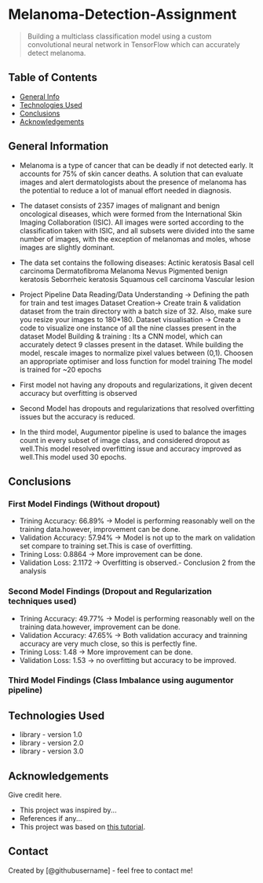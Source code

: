 # Melanoma-Detection-Assignment
> Building a multiclass classification model using a custom convolutional neural network in TensorFlow which can accurately detect melanoma.

## Table of Contents
* [General Info](#general-information)
* [Technologies Used](#technologies-used)
* [Conclusions](#conclusions)
* [Acknowledgements](#acknowledgements)

<!-- You can include any other section that is pertinent to your problem -->

## General Information
- Melanoma is a type of cancer that can be deadly if not detected early. It accounts for 75% of skin cancer deaths. A solution that can evaluate images and alert dermatologists about the presence of melanoma has the potential to reduce a lot of manual effort needed in diagnosis.
- The dataset consists of 2357 images of malignant and benign oncological diseases, which were formed from the International Skin Imaging Collaboration (ISIC). All images were sorted according to the classification taken with ISIC, and all subsets were divided into the same number of images, with the exception of melanomas and moles, whose images are slightly dominant.
- The data set contains the following diseases:
Actinic keratosis
Basal cell carcinoma
Dermatofibroma
Melanoma
Nevus
Pigmented benign keratosis
Seborrheic keratosis
Squamous cell carcinoma
Vascular lesion

- Project Pipeline
Data Reading/Data Understanding → Defining the path for train and test images 
Dataset Creation→ Create train & validation dataset from the train directory with a batch size of 32. Also, make sure you resize your images to 180*180.
Dataset visualisation → Create a code to visualize one instance of all the nine classes present in the dataset 
Model Building & training : 
Its a CNN model, which can accurately detect 9 classes present in the dataset. While building the model, rescale images to normalize pixel values between (0,1).
Choosen an appropriate optimiser and loss function for model training
The model is trained for ~20 epochs

- First model not having any dropouts and regularizations, it given decent accuracy but overfitting is observed
- Second Model has dropouts and regularizations that resolved overfitting issues but the accuracy is reduced.
- In the third model, Augumentor pipeline is used to balance the images count in every subset of image class, and considered dropout as well.This model resolved overfitting issue and accuracy improved as well.This model used 30 epochs.



## Conclusions
### First Model Findings (Without dropout)
- Trining Accuracy: 66.89% -> Model is performing reasonably well on the training data.however, improvement can be done.
- Validation Accuracy: 57.94% -> Model is not up to the mark on validation set compare to training set.This is case of overfitting.
- Trining Loss: 0.8864 -> More improvement can be done.
- Validation Loss: 2.1172 -> Overfitting is observed.- Conclusion 2 from the analysis

### Second Model Findings (Dropout and Regularization techniques used)
- Trining Accuracy: 49.77% -> Model is performing reasonably well on the training data.however, improvement can be done.
- Validation Accuracy: 47.65% -> Both validation accuracy and trainning accuracy are very much close, so this is perfectly fine.
- Trining Loss: 1.48 -> More improvement can be done.
- Validation Loss: 1.53 -> no overfitting but accuracy to be improved.

### Third Model Findings (Class Imbalance using augumentor pipeline)



<!-- You don't have to answer all the questions - just the ones relevant to your project. -->


## Technologies Used
- library - version 1.0
- library - version 2.0
- library - version 3.0

<!-- As the libraries versions keep on changing, it is recommended to mention the version of library used in this project -->

## Acknowledgements
Give credit here.
- This project was inspired by...
- References if any...
- This project was based on [this tutorial](https://www.example.com).


## Contact
Created by [@githubusername] - feel free to contact me!


<!-- Optional -->
<!-- ## License -->
<!-- This project is open source and available under the [... License](). -->

<!-- You don't have to include all sections - just the one's relevant to your project -->
